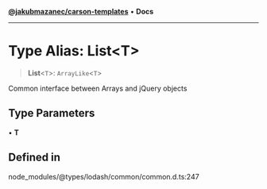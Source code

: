 [**@jakubmazanec/carson-templates**](../../../README.md) • **Docs**

---

# Type Alias: List\<T\>

> **List**\<`T`\>: `ArrayLike`\<`T`\>

Common interface between Arrays and jQuery objects

## Type Parameters

• **T**

## Defined in

node_modules/@types/lodash/common/common.d.ts:247
